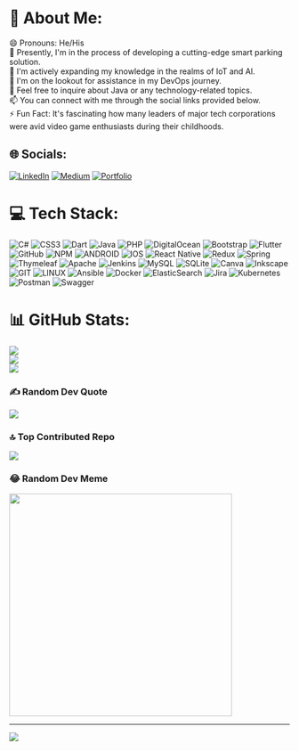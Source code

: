 # 💫 About Me:
😄 Pronouns: He/His </br>
🔭 Presently, I'm in the process of developing a cutting-edge smart parking solution.</br>
🌱 I'm actively expanding my knowledge in the realms of IoT and AI.</br>
🤔 I'm on the lookout for assistance in my DevOps journey.</br>
💬 Feel free to inquire about Java or any technology-related topics.</br>
📫 You can connect with me through the social links provided below.</br>
⚡ Fun Fact: It's fascinating how many leaders of major tech corporations were avid video game enthusiasts during their childhoods.


## 🌐 Socials:
[![LinkedIn](https://img.shields.io/badge/LinkedIn-%2320232a.svg?logo=linkedin&logoColor=%2361DAFB)](https://linkedin.com/in/ian-githua) 
[![Medium](https://img.shields.io/badge/Medium-%2320232a?logo=medium&logoColor=%2361DAFB)](https://medium.com/@iangithua) 
[![Portfolio](https://img.shields.io/badge/website-%2320232a?logo=medium&logoColor=%2361DAFB)](https://imgithua.rf.gd) 

# 💻 Tech Stack:
![C#](https://img.shields.io/badge/c%23-%2320232a.svg?style=for-the-badge&logo=c-sharp&logoColor=%2361DAFB) 
![CSS3](https://img.shields.io/badge/css3-%2320232a.svg?style=for-the-badge&logo=css3&logoColor=%2361DAFB) 
![Dart](https://img.shields.io/badge/dart-%2320232a.svg?style=for-the-badge&logo=dart&logoColor=%2361DAFB) 
![Java](https://img.shields.io/badge/java-%2320232a.svg?style=for-the-badge&logo=java&logoColor=%2361DAFB) 
![PHP](https://img.shields.io/badge/php-%2320232a.svg?style=for-the-badge&logo=php&logoColor=%2361DAFB) 
![DigitalOcean](https://img.shields.io/badge/DigitalOcean-%2320232a.svg?style=for-the-badge&logo=digitalOcean&logoColor=%2361DAFB) 
![Bootstrap](https://img.shields.io/badge/bootstrap-%2320232a.svg?style=for-the-badge&logo=bootstrap&logoColor=%2361DAFB) 
![Flutter](https://img.shields.io/badge/Flutter-%2320232a.svg?style=for-the-badge&logo=Flutter&logoColor=%2361DAFB) 
![GitHub](https://img.shields.io/badge/GitHub-%2320232a.svg?style=for-the-badge&logo=github&logoColor=%2361DAFB) 
![NPM](https://img.shields.io/badge/NPM-%2320232a.svg?style=for-the-badge&logo=npm&logoColor=%2361DAFB) 
![ANDROID](https://img.shields.io/badge/android-%2320232a.svg?style=for-the-badge&logo=android&logoColor=%2361DAFB) 
![IOS](https://img.shields.io/badge/IOS-%2320232a.svg?style=for-the-badge&logo=apple&logoColor=%2361DAFB) 
![React Native](https://img.shields.io/badge/react_native-%2320232a.svg?style=for-the-badge&logo=react&logoColor=%2361DAFB) 
![Redux](https://img.shields.io/badge/redux-%2320232a.svg?style=for-the-badge&logo=redux&logoColor=%2361DAFB) 
![Spring](https://img.shields.io/badge/spring-%2320232a.svg?style=for-the-badge&logo=spring&logoColor=%2361DAFB) 
![Thymeleaf](https://img.shields.io/badge/Thymeleaf-%2320232a.svg?style=for-the-badge&logo=Thymeleaf&logoColor=%2361DAFB) 
![Apache](https://img.shields.io/badge/apache-%2320232a.svg?style=for-the-badge&logo=apache&logoColor=%2361DAFB) 
![Jenkins](https://img.shields.io/badge/jenkins-%2320232a.svg?style=for-the-badge&logo=jenkins&logoColor=%2361DAFB) 
![MySQL](https://img.shields.io/badge/mysql-%2320232a.svg?style=for-the-badge&logo=mysql&logoColor=%2361DAFB) 
![SQLite](https://img.shields.io/badge/sqlite-%2320232a.svg?style=for-the-badge&logo=sqlite&logoColor=%2361DAFB) 
![Canva](https://img.shields.io/badge/Canva-%2320232a.svg?style=for-the-badge&logo=Canva&logoColor=%2361DAFB) 
![Inkscape](https://img.shields.io/badge/Inkscape-%2320232a?style=for-the-badge&logo=inkscape&logoColor=%2361DAFB) 
![GIT](https://img.shields.io/badge/Git-%2320232a?style=for-the-badge&logo=git&logoColor=%2361DAFB) 
![LINUX](https://img.shields.io/badge/Linux-%2320232a?style=for-the-badge&logo=linux&logoColor=%2361DAFB) 
![Ansible](https://img.shields.io/badge/ansible-%2320232a.svg?style=for-the-badge&logo=ansible&logoColor=%2361DAFB) 
![Docker](https://img.shields.io/badge/docker-%2320232a.svg?style=for-the-badge&logo=docker&logoColor=%2361DAFB) 
![ElasticSearch](https://img.shields.io/badge/-ElasticSearch-%2320232a?style=for-the-badge&logo=elasticsearch&logoColor=%2361DAFB) 
![Jira](https://img.shields.io/badge/jira-%2320232a.svg?style=for-the-badge&logo=jira&logoColor=%2361DAFB) 
![Kubernetes](https://img.shields.io/badge/kubernetes-%2320232a.svg?style=for-the-badge&logo=kubernetes&logoColor=%2361DAFB) 
![Postman](https://img.shields.io/badge/Postman-%2320232a?style=for-the-badge&logo=postman&logoColor=%2361DAFB) 
![Swagger](https://img.shields.io/badge/-Swagger-%2320232a?style=for-the-badge&logo=swagger&logoColor=%2361DAFB)
# 📊 GitHub Stats:
![](https://github-readme-stats.vercel.app/api?username=iangithua&theme=dark&hide_border=false&include_all_commits=true&count_private=true)<br/>
![](https://github-readme-streak-stats.herokuapp.com/?user=iangithua&theme=dark&hide_border=false)<br/>
![](https://github-readme-stats.vercel.app/api/top-langs/?username=iangithua&theme=dark&hide_border=false&include_all_commits=true&count_private=true&layout=compact)

### ✍️ Random Dev Quote
![](https://quotes-github-readme.vercel.app/api?type=horizontal&theme=merko)

### 🔝 Top Contributed Repo
![](https://github-contributor-stats.vercel.app/api?username=iangithua&limit=5&theme=dark&combine_all_yearly_contributions=true)

### 😂 Random Dev Meme
<img src='https://randommeme-five.vercel.app/' style="height: 400px;"/>

---
[![](https://visitcount.itsvg.in/api?id=iangithua&icon=0&color=8)](https://visitcount.itsvg.in)

<!-- Proudly created with GPRM ( https://gprm.itsvg.in ) -->
